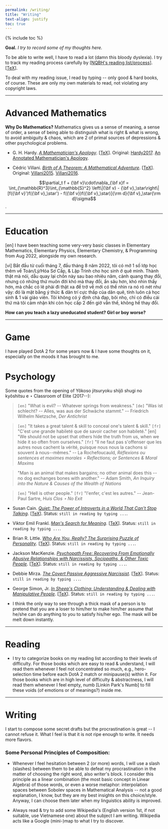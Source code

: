 ```yaml
---
permalink: /writing/
title: "Writing"
text-align: justify
toc: true
---
```

{% include toc %}

**Goal.** *I try to record some of my thoughts here.*

To be able to write well, I have to read a lot (damn this bloody dyslexia). I try to track my reading process carefully by [[NQBH's reading list/process](https://github.com/NQBH/hobby/blob/master/book/NQBH_book.pdf)]. [[TeX](https://github.com/NQBH/hobby/blob/master/book/NQBH_book.tex)].

To deal with my reading issue, I read by typing -- only good & hard books, of course. These are only my own materials to read, not violating any copyright laws.

------

Advanced Mathematics
======

**Why Do Mathematics?** Mathematics gives us a sense of meaning, a sense of order, a sense of being able to distinguish what is right & what is wrong, to avoid ambiguity & chaos, which are 2 of primal sources of depressions & other psychological problems.

- G. H. Hardy. [*A Mathematician's Apology*](https://github.com/NQBH/hobby/blob/master/advanced_mathematics/Hardy2017/NQBH_Hardy2017.pdf). [[TeX](https://github.com/NQBH/hobby/blob/master/advanced_mathematics/Hardy2017/NQBH_Hardy2017.tex)]. Original: [Hardy2017](https://github.com/NQBH/reference/blob/master/Hardy2017.pdf). [An Annotated Mathematician's Apology](https://github.com/NQBH/reference/blob/master/Hardy2022.pdf).

- Cédric Villani. [*Birth of A Theorem: A Mathematical Adventure*](https://github.com/NQBH/hobby/blob/master/advanced_mathematics/Villani2015/NQBH_Villani2015.pdf). [[TeX](https://github.com/NQBH/hobby/blob/master/advanced_mathematics/Villani2015/NQBH_Villani2015.tex)]. Original: [Villani2015](https://github.com/NQBH/reference/blob/master/Villani2015.epub). [Villani2016](https://github.com/NQBH/reference/blob/master/Villani2016.epub).

$$\partial_t f + {\bf v}\cdot\nabla_{\bf x}f = \int_{\mathbb{R}^3}\int_{\mathbb{S}^2} \left\|{\bf v} - {\bf v}_\star\right\|[f({\bf v}')f({\bf v}_\star') - f({\bf v})f({\bf v}_\star)]{\rm d}{\bf v}_\star{\rm d}\sigma$$.

------

Education
======

[en] I have been teaching some very-very basic classes in Elementary Mathematics, Elementary Physics, Elementary Chemistry, & Programming from Aug 2022, alongside my own research.

[vi] Bắt đầu từ cuối tháng 7, đầu tháng 8 năm 2022, tôi có mở 1 số lớp học thêm về Toán/Lý/Hóa Sơ Cấp, & Lập Trình cho học sinh ở quê mình. Thành thật mà nói, dẫu quay lại chốn này sau bao nhiêu năm, cảnh quang thay đổi, nhưng có những thứ muôn đời khó mà thay đổi, ẩn sâu hơn, khó nhìn thấy hơn, mà chắc có lẽ phải đi thật xa để trở về mới có thể nhìn ra nó rõ nét như vậy: đó là mặt bằng ý thức & dân trí cực thấp của dân quê, tính luôn cả học sinh & 1 vài giáo viên. Tôi không có ý định chà đạp, bôi nhọ, chỉ có điều cái thứ mà tôi cảm nhận khi còn học cấp 2 đến giờ vẫn thế, không hề thay đổi.

**How can you teach a lazy uneducated student? Girl or boy worse?**

------

Game
======

I have played DotA 2 for some years now & I have some thoughts on it, especially on the moods it has brought to me.

Psychology
======

Some quotes from the opening of Yôkoso jitsuryoku shijô shugi no kyôshitsu e $\star$ Classroom of Elite (2017--):

> `[en]` "What is evil? -- Whatever springs from weakness." `[de]` "Was ist schlecht? -- Alles, was aus der Schwäche stammt." -- Friedrich Wilhelm Nietzsche, *Der Antichrist*

> `[en]` "It takes a great talent & skill to conceal one's talent & skill." `[fr]` "C'est une grande habileté que de savoir cacher son habileté." [en] "We should not be upset that others hide the truth from us, when we hide it so often from ourselves." `[fr]` "Il ne faut pas s'offenser que les autres nous cachent la vérité, puisque nous nous la cachons si souvent à nous--mêmes." -- La Rochefoucauld, *Réflexions ou sentences et maximes morales $\star$ Reflections; or Sentences & Moral Maxims*

> "Man is an animal that makes bargains; no other animal does this -- no dog exchanges bones with another." -- Adam Smith, *An Inquiry into the Nature & Causes of the Wealth of Nations*

> `[en]` "Hell is other people." `[fr]` "l'enfer, c'est les autres." -- Jean-Paul Sartre, *Huis Clos $\star$ No Exit*

- Susan Cain. [*Quiet: The Power of Introverts in a World That Can't Stop Talking*](https://github.com/NQBH/hobby/blob/master/psychology/Cain2013/NQBH_Cain2013.pdf). [[TeX](https://github.com/NQBH/hobby/blob/master/psychology/Cain2013/NQBH_Cain2013.tex)]. Status: `still in reading by typing ...`.

- Viktor Emil Frankl. [*Man's Search for Meaning*](https://github.com/NQBH/hobby/blob/master/psychology/Frankl2017/NQBH_Frankl2017.pdf). [[TeX](https://github.com/NQBH/hobby/blob/master/psychology/Frankl2017/NQBH_Frankl2017.tex)]. Status: `still in reading by typing ...`.

- Brian R. Little. [*Who Are You, Really? The Surprising Puzzle of Personality*](https://github.com/NQBH/hobby/blob/master/psychology/Little2017/NQBH_Little2017.pdf). [[TeX](https://github.com/NQBH/hobby/blob/master/psychology/Little2017/NQBH_Little2017.tex)]. Status: `still in reading by typing ...`.

- Jackson MacKenzie. [*Psychopath Free: Recovering From Emotionally Abusive Relationships with Narcissists, Sociopaths, & Other Toxic People*](https://github.com/NQBH/hobby/blob/master/psychology/MacKenzie2015/NQBH_MacKenzie2015.pdf). [[TeX](https://github.com/NQBH/hobby/blob/master/psychology/MacKenzie2015/NQBH_MacKenzie2015.tex)]. Status: `still in reading by typing ...`.

- Debbie Mirza. [*The Covert Passive Aggressive Narcissist*](https://github.com/NQBH/hobby/blob/master/psychology/Mirza2017/NQBH_Mirza2017.pdf). [[TeX](https://github.com/NQBH/hobby/blob/master/psychology/Mirza2017/NQBH_Mirza2017.tex)]. Status: `still in reading by typing ...`.

- George Simon, Jr. [*In Sheep's Clothing: Understanding & Dealing with Manipulative People*](https://github.com/NQBH/hobby/blob/master/psychology/Simon2010/NQBH_Simon2010.pdf). [[TeX](https://github.com/NQBH/hobby/blob/master/psychology/Simon2010/NQBH_Simon2010.tex)]. Status: `still in reading by typing ...`.

+ I think the only way to see through a thick mask of a person is to pretend that you are a loser to him/her to make him/her assume that he/she can do anything to you to satisfy his/her ego. The mask will be melt down instantly.

------

Reading
======

- I try to categorize books on my reading list according to their levels of difficulty. For those books which are easy to read & understand, I will read them whenever I feel not concentrated so much, e.g., hero-selection time before each DotA 2 match or minipause(s) within it. For those books which are in high level of difficulty & abstractness, I will read them whenever I feel empty, numb [Linkin Park's Numb] to fill these voids (of emotions or of meanings?) inside me.

------

Writing
======

I start to compose some secret drafts but the procrastination is great -- I cannot refuse it. What I feel is that it is not ripe enough to write. It needs more flavors.

### Some Personal Principles of Composition:

- Whenever I feel hesitation between 2 (or more) words, I will use a slash (slashes) between them to be able to defeat my procrastination in the matter of choosing the right word, also writer's block. I consider this principle as a linear combination (the most basic concept in Linear Algebra) of those words, or even a worse metaphor: interpolation spaces between Sobolev spaces in Mathematical Analysis -- not a good explanation, I know, but they are my best insights on this choice/style. Anyway, I can choose them later when my linguistics ability is improved.

- Always read & try to add some Wikipedia's (English version 1st, if not suitable, use Vietnamese one) about the subject I am writing. Wikipedia acts like a Google (mini-)map to what I try to discover.